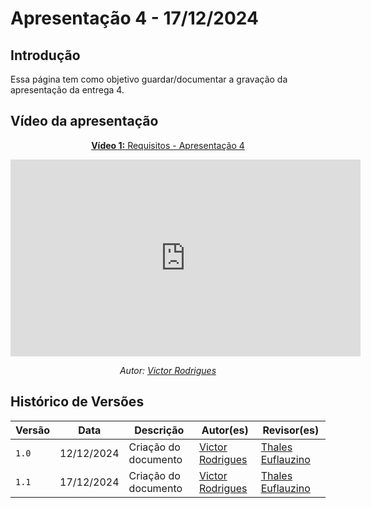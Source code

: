 # Apresentação 4 - 17/12/2024

## Introdução 

Essa página tem como objetivo guardar/documentar a gravação da apresentação da entrega 4.

## Vídeo da apresentação

<center>

[**Vídeo 1:** Requisitos - Apresentação 4](https://youtu.be/9g8C-vYyKyE)

<iframe width="560" height="315" src="https://www.youtube.com/embed/9g8C-vYyKyE?si=4EblRUtDleouul9R" title="YouTube video player" frameborder="0" allow="accelerometer; autoplay; clipboard-write; encrypted-media; gyroscope; picture-in-picture; web-share" referrerpolicy="strict-origin-when-cross-origin" allowfullscreen></iframe>

_Autor: [Victor Rodrigues](https://github.com/ViictorHugoo)_

</center>

## Histórico de Versões

Versão  | Data | Descrição | Autor(es) | Revisor(es)
-------- | ------ | ------ | ---------- | ----------
`1.0` | 12/12/2024 | Criação do documento  | [Victor Rodrigues](https://github.com/ViictorHugoo) | [Thales Euflauzino](https://github.com/thaleseuflauzino)|
`1.1` | 17/12/2024 | Criação do documento  | [Victor Rodrigues](https://github.com/ViictorHugoo) | [Thales Euflauzino](https://github.com/thaleseuflauzino)|
